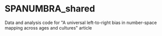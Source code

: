 # SPANUMBRA_shared
Data and analysis code for "A universal left-to-right bias in number-space mapping across ages and cultures" article
